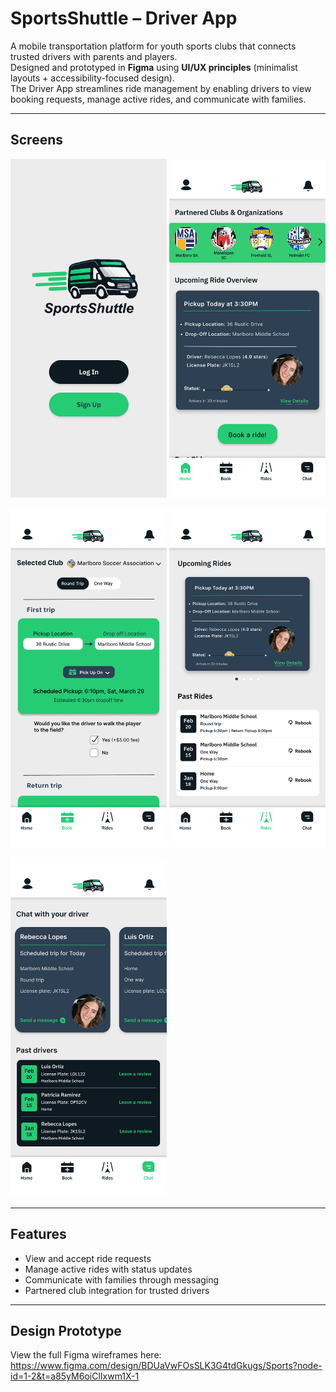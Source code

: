# SportsShuttle – Driver App  

A mobile transportation platform for youth sports clubs that connects trusted drivers with parents and players.  
Designed and prototyped in **Figma** using **UI/UX principles** (minimalist layouts + accessibility-focused design).  
The Driver App streamlines ride management by enabling drivers to view booking requests, manage active rides, and communicate with families. 

---

## Screens  

<p float="left">
  <img src="SSLoginScreen.PNG" width="250"/>
  <img src="SSHomeScreen.PNG" width="250"/>
</p>

<p float="left">
  <img src="SSBookRide.PNG" width="250"/>
  <img src="SSRideHistory.PNG" width="250"/>
</p>

<p float="left">
  <img src="SSDriverChat.PNG" width="250"/>
</p>

---

## Features  
- View and accept ride requests  
- Manage active rides with status updates  
- Communicate with families through messaging  
- Partnered club integration for trusted drivers  

---
## Design Prototype  
View the full Figma wireframes here:  
https://www.figma.com/design/BDUaVwFOsSLK3G4tdGkugs/Sports?node-id=1-2&t=a85yM6oiClIxwm1X-1
